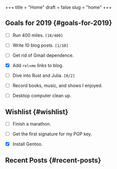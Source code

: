 +++
title = "Home"
draft = false
slug = "home"
+++

## Goals for 2019 {#goals-for-2019}

-   [ ] Run 400 miles. <code>[18/400]</code>
-   [ ] Write 10 blog posts. <code>[1/10]</code>
-   [ ] Get rid of Gmail dependence.
-   [X] Add `rel=me` links to blog.
-   [ ] Dive into Rust and Julia. <code>[0/2]</code>
-   [ ] Record books, music, and shows I enjoyed.
-   [ ] Desktop computer clean up.


## Wishlist {#wishlist}

-   [ ] Finish a marathon.
-   [ ] Get the first signature for my PGP key.
-   [X] Install Gentoo.


## Recent Posts {#recent-posts}
